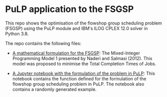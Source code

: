 # PuLP application to the FSGSP

This repo shows the optimisation of the flowshop group scheduling problem (FSGSP) using the PuLP module and IBM's ILOG CPLEX 12.0 solver in Python 3.8.

The repo contains the following files:

* [A mathematical formulation for the FSGSP](https://github.com/scaceres21/pulp_application_fsgsp/blob/main/Mixed-Integer%20Programming%20Model%20for%20the%20FSGSP.ipynb): The Mixed-Integer Programming Model 1 presented by Naderi and Salmasi (2012). This model was proposed to minimise the Total Completion Times of Jobs.

* [A Jupyter notebook with the formulation of the problem in PuLP](): This notebook contains the function defined for the formulation of the flowshop group scheduling problem in PuLP. The notebook also contains a randomly generated example.
